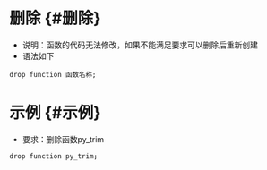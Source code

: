 # 删除 {#删除}

* 说明：函数的代码无法修改，如果不能满足要求可以删除后重新创建
* 语法如下

```
drop function 函数名称;

```

# 示例 {#示例}

* 要求：删除函数py\_trim

```
drop function py_trim;
```



